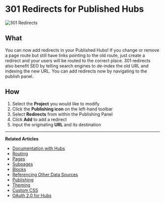 # 301 Redirects for Published Hubs 

![301 Redirects](https://github.com/stoplightio/docs/blob/develop/assets/imagesv2/redirect.png?raw=true)

## What
You can now add redirects in your Published Hubs! If you change or remove a page route but still have links pointing to the old route, just create a redirect and your users will be routed to the correct place. 301 redirects also benefit SEO by telling search engines to de-index the old URL and indexing the new URL. You can add redirects now by navigating to the publish panel.

## How 
1. Select the **Project** you would like to modify 
2. Click the **Publishing icon** on the left-hand toolbar 
3. Select **Redirects** from within the Publishing Panel 
4. Click **Add** to add a redirect 
5. Input the originating **URL** and its destination 

---
**Related Articles**
- [Documentation with Hubs](/documentation/introduction)
- [Routing](/documentation/getting-started/routing)
- [Pages](/documentation/getting-started/pages)
- [Subpages](/documentation/getting-started/subpages)
- [Blocks](/documentation/blocks)
- [Referencing Other Data Sources](/documentation/referencing-other-data-sources)
- [Publishing](/documentation/publishing)
- [Theming](/documentation/design/theming)
- [Custom CSS](/documentation/design/custom-css)
- [OAuth 2.0 for Hubs](/documentation/authorizations/oauth-hubs)

